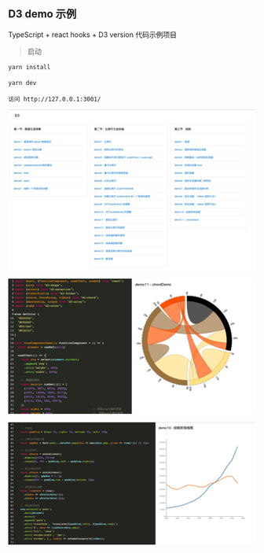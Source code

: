 ## D3 demo 示例

TypeScript + react hooks + D3 version 代码示例项目

> 启动
```
yarn install 

yarn dev

访问 http://127.0.0.1:3001/
```

![示例0](./docs/image/示例0.png)

![示例1](./docs/image/示例1.png)

![示例2](./docs/image/示例2.png)



